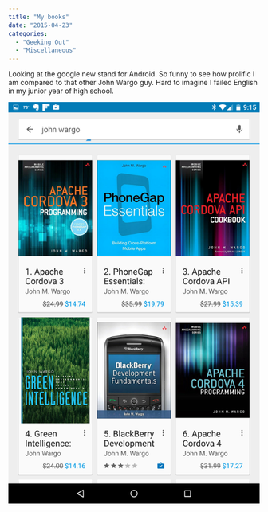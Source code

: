 ```yaml
---
title: "My books"
date: "2015-04-23"
categories: 
  - "Geeking Out"
  - "Miscellaneous"
---
```


Looking at the google new stand for Android. So funny to see how prolific I am compared to that other John Wargo guy. Hard to imagine I failed English in my junior year of high school.

[![image](images/wpid-screenshot_2015-04-22-21-16-01.png "Screenshot_2015-04-22-21-16-01.png")](http://www.thewargos.com/wp-content/uploads/2015/04/wpid-screenshot_2015-04-22-21-16-01.png)
